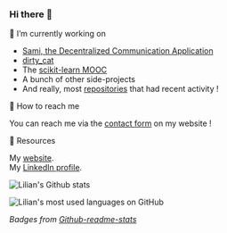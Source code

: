 ### Hi there :wave:

<!--

**LilianBoulard/LilianBoulard** is a ✨ _special_ ✨ repository because its `README.md` (this file) appears on your GitHub profile.
Merci monsieur

Here are some ideas to get you started:

- 🔭 I’m currently working on ...
- 🌱 I’m currently learning ...
- 👯 I’m looking to collaborate on ...
- 🤔 I’m looking for help with ...
- 💬 Ask me about ...
- 📫 How to reach me: ...
- 😄 Pronouns: ...
- ⚡ Fun fact: ...
-->


:telescope: I’m currently working on 

- [Sami, the Decentralized Communication Application](https://github.com/sami-dca/sami_dca)
- [dirty_cat](https://github.com/dirty-cat/dirty_cat)
- The [scikit-learn MOOC](https://github.com/INRIA/scikit-learn-mooc)
- A bunch of other side-projects
- And really, most [repositories](https://github.com/LilianBoulard?tab=repositories) that had recent activity !

:postbox: How to reach me

You can reach me via the [contact form](https://lilian.boulard.fr/en/index#three) on my website !

:bookmark: Resources

My [website](https://lilian.boulard.fr/).
\
My [LinkedIn profile](https://www.linkedin.com/in/lilian-boulard/).


![Lilian's Github stats](https://github-readme-stats.vercel.app/api?username=LilianBoulard&include_all_commits=true&hide=stars&theme=dracula&hide_rank=true)

![Lilian's most used languages on GitHub](https://github-readme-stats.vercel.app/api/top-langs/?username=LilianBoulard&layout=compact&langs_count=6)

*Badges from [Github-readme-stats](https://github.com/anuraghazra/github-readme-stats)*
